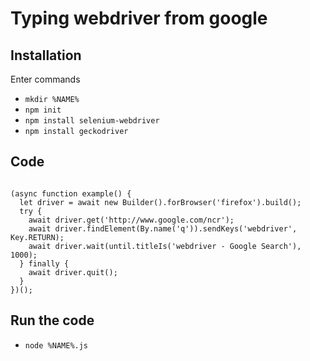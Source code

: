 # Typing webdriver from google 

## Installation

Enter commands
* ``` mkdir %NAME% ```
* ```npm init ```
* `npm install selenium-webdriver`
* `npm install geckodriver`

## Code
```const {Builder, By, Key, until} = require('selenium-webdriver');

(async function example() {
  let driver = await new Builder().forBrowser('firefox').build();
  try {
    await driver.get('http://www.google.com/ncr');
    await driver.findElement(By.name('q')).sendKeys('webdriver', Key.RETURN);
    await driver.wait(until.titleIs('webdriver - Google Search'), 1000);
  } finally {
    await driver.quit();
  }
})();
```
## Run the code
* `node %NAME%.js`

        